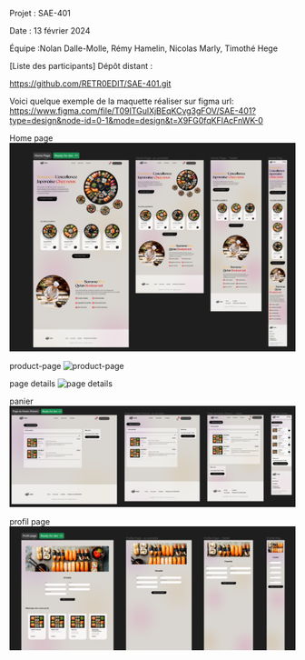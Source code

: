Projet : SAE-401

Date : 13 février 2024

Équipe :Nolan Dalle-Molle, Rémy Hamelin, Nicolas Marly, Timothé Hege

[Liste des participants]
Dépôt distant :

https://github.com/RETR0EDIT/SAE-401.git

Voici quelque exemple de la maquette réaliser sur figma url: https://www.figma.com/file/T09ITGulXjBEqKCvg3gFOV/SAE-401?type=design&node-id=0-1&mode=design&t=X9FG0fqKFIAcFnWK-0


Home page
![Voici quelque exemple de la maquette réaliser sur figma url: https://www.figma.com/file/T09ITGulXjBEqKCvg3gFOV/SAE-401?type=design&node-id=0-1&mode=design&t=X9FG0fqKFIAcFnWK-0 ](liverable/maquette/home-page.png)



product-page
![product-page](liverable/maquette/productpage.png)



page details
![page details](liverable/maquette/deailspng)



panier
![panier](liverable/maquette/panier.png)



profil page
![profil page](liverable/maquette/profil-page.png)
